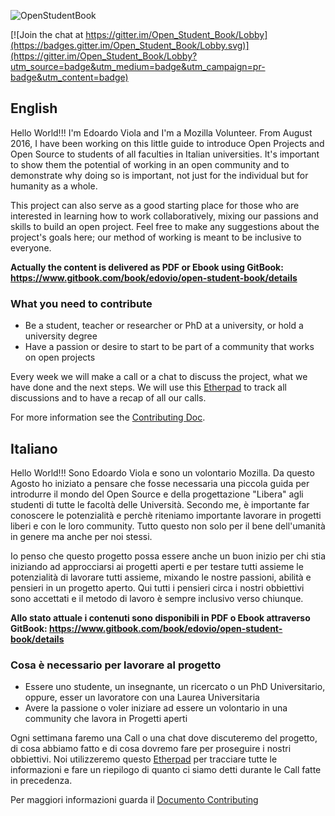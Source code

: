 ![OpenStudentBook](http://openstudentbook.edovio.com/src/OpenStudentBookM.png)

[![Join the chat at https://gitter.im/Open_Student_Book/Lobby](https://badges.gitter.im/Open_Student_Book/Lobby.svg)](https://gitter.im/Open_Student_Book/Lobby?utm_source=badge&utm_medium=badge&utm_campaign=pr-badge&utm_content=badge)

English
-------
Hello World!!! I'm Edoardo Viola and I'm a Mozilla Volunteer. From August 2016, I have been working on this little guide to introduce Open Projects and Open Source to students of all faculties in Italian universities. It's important to show them the potential of working in an open community and to demonstrate why doing so is important, not just for the individual but for humanity as a whole.

This project can also serve as a good starting place for those who are interested in learning how to work collaboratively, mixing our passions and skills to build an open project. Feel free to make any suggestions about the project's goals here; our method of working is meant to be inclusive to everyone.

 **Actually the content is delivered as PDF or Ebook using GitBook: https://www.gitbook.com/book/edovio/open-student-book/details**

### What you need to contribute 

* Be a student, teacher or researcher or PhD at a university, or hold a university degree
* Have a passion or desire to start to be part of a community that works on open projects

Every week we will make a call or a chat to discuss the project, what we have done and the next steps. We will use this [Etherpad](https://public.etherpad-mozilla.org/p/PlaybookUniversitario) to track all discussions and to have a recap of all our calls.

For more information see the [Contributing Doc](https://github.com/edovio/OpenStudentBook/blob/master/CONTRIBUTING.md).

Italiano
--------
Hello World!!! Sono Edoardo Viola e sono un volontario Mozilla. Da questo Agosto ho iniziato a pensare che fosse necessaria una piccola guida per introdurre il mondo del Open Source e della progettazione "Libera" agli studenti di tutte le facoltà delle Università. Secondo me, è importante far conoscere le potenzialità e perchè riteniamo importante lavorare in progetti liberi e con le loro community. Tutto questo non solo per il bene dell'umanità in genere ma anche per noi stessi.

Io penso che questo progetto possa essere anche un buon inizio per chi stia iniziando ad approcciarsi ai progetti aperti e per testare tutti assieme le potenzialità di lavorare tutti assieme, mixando le nostre passioni, abilità e pensieri in un progetto aperto. Qui tutti i pensieri circa i nostri obbiettivi sono accettati e il metodo di lavoro è sempre inclusivo verso chiunque.

**Allo stato attuale i contenuti sono disponibili in PDF o Ebook attraverso GitBook: https://www.gitbook.com/book/edovio/open-student-book/details**

### Cosa è necessario per lavorare al progetto

* Essere uno studente, un insegnante, un ricercato o un PhD Universitario, oppure, esser un lavoratore con una Laurea Universitaria
* Avere la passione o voler iniziare ad essere un volontario in una community che lavora in Progetti aperti

Ogni settimana faremo una Call o una chat dove discuteremo del progetto, di cosa abbiamo fatto e di cosa dovremo fare per proseguire i nostri obbiettivi. Noi utilizzeremo questo [Etherpad](https://public.etherpad-mozilla.org/p/PlaybookUniversitario) per tracciare tutte le informazioni e fare un riepilogo di quanto ci siamo detti durante le Call fatte in precedenza.

Per maggiori informazioni guarda il [Documento Contributing](https://github.com/edovio/OpenStudentBook/blob/master/CONTRIBUTING.md)
